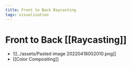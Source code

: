 ```yaml
---
title: Front to Back Raycasting
tags: visualization
---
```


# Front to Back [[Raycasting]]
- ![[../assets/Pasted image 20220418002010.png]]
- [[Color Compositing]]




































